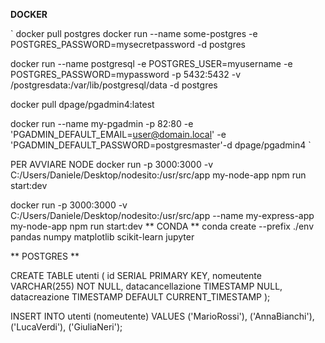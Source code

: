 **DOCKER**

`
docker pull postgres
docker run --name some-postgres -e POSTGRES_PASSWORD=mysecretpassword -d postgres

docker run --name postgresql -e POSTGRES_USER=myusername -e POSTGRES_PASSWORD=mypassword -p 5432:5432 -v /postgresdata:/var/lib/postgresql/data -d postgres


docker pull dpage/pgadmin4:latest

docker run --name my-pgadmin -p 82:80 -e 'PGADMIN_DEFAULT_EMAIL=user@domain.local' -e 'PGADMIN_DEFAULT_PASSWORD=postgresmaster'-d dpage/pgadmin4
`

PER AVVIARE NODE
docker run -p 3000:3000 -v C:/Users/Daniele/Desktop/nodesito:/usr/src/app my-node-app npm run start:dev

docker run -p 3000:3000 -v C:/Users/Daniele/Desktop/nodesito:/usr/src/app --name my-express-app my-node-app npm run start:dev
** CONDA **
conda create --prefix ./env pandas numpy matplotlib scikit-learn jupyter


** POSTGRES **

CREATE TABLE utenti (
    id SERIAL PRIMARY KEY,
    nomeutente VARCHAR(255) NOT NULL,
    datacancellazione TIMESTAMP NULL,
    datacreazione TIMESTAMP DEFAULT CURRENT_TIMESTAMP
);

INSERT INTO utenti (nomeutente) VALUES
    ('MarioRossi'),
    ('AnnaBianchi'),
    ('LucaVerdi'),
    ('GiuliaNeri');

